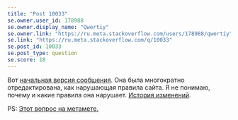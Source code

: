```yaml
---
title: "Post 10033"
se.owner.user_id: 178988
se.owner.display_name: "Qwertiy"
se.owner.link: "https://ru.meta.stackoverflow.com/users/178988/qwertiy"
se.link: "https://ru.meta.stackoverflow.com/q/10033"
se.post_id: 10033
se.post_type: question
se.score: 18
---
```

<p>Вот <a href="//ru.meta.stackoverflow.com/revisions/10028/1">начальная версия сообщения</a>. Она была многократно отредактирована, как нарушающая правила сайта. Я не понимаю, почему и какие правила она нарушает. <a href="//ru.meta.stackoverflow.com/posts/10028/revisions">История изменений</a>.</p>

<p>PS: <a href="https://meta.stackexchange.com/q/342740/309650">Этот вопрос на метамете.</a></p>
